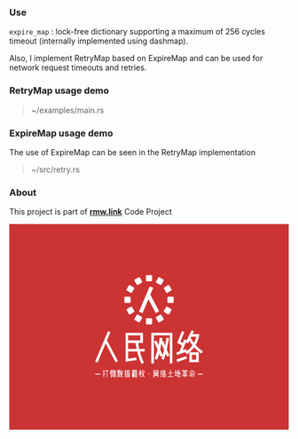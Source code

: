 ### Use

`expire_map` : lock-free dictionary supporting a maximum of 256 cycles timeout (internally implemented using dashmap).

Also, I implement RetryMap based on ExpireMap and can be used for network request timeouts and retries.

### RetryMap usage demo

> ~/examples/main.rs

### ExpireMap usage demo

The use of ExpireMap can be seen in the RetryMap implementation

> ~/src/retry.rs

### About

This project is part of **[rmw.link](//rmw.link)** Code Project

![rmw.link logo](https://raw.githubusercontent.com/rmw-link/logo/master/rmw.red.bg.svg)
